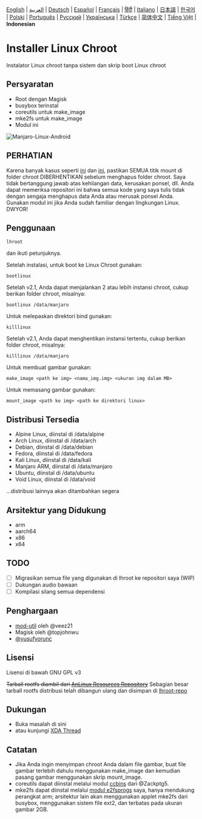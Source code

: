 [English](README.md) | [العربية](README-AR.md) | [Deutsch](README-DE.md) | [Español](README-ES.md) | [Français](README-FR.md) | [हिंदी](README-IN.md) | [Italiano](README-IT.md) | [日本語](README-JP.md) | [한국어](README-KR.md) | [Polski](README-PL.md) | [Português](README-PT.md) | [Русский](README-RU.md) | [Українська](README-UA.md) | [Türkçe](README-TR.md) | [简体中文](README-CN.md) | [Tiếng Việt](README-VI.md) | **Indonesian**


# Installer Linux Chroot

Instalator Linux chroot tanpa sistem dan skrip boot Linux chroot

## Persyaratan
- Root dengan Magisk
- busybox terinstal
- coreutils untuk make_image
- mke2fs untuk make_image
- Modul ini

![Manjaro-Linux-Android](https://i.ibb.co/gdpw8QG/lhroot.png)

## PERHATIAN
Karena banyak kasus seperti [ini](https://github.com/FerryAr/lhroot/issues/18) dan [ini](https://github.com/FerryAr/lhroot/issues/21), pastikan SEMUA titik mount di folder chroot DIBERHENTIKAN sebelum menghapus folder chroot. Saya tidak bertanggung jawab atas kehilangan data, kerusakan ponsel, dll. Anda dapat memeriksa repositori ini bahwa semua kode yang saya tulis tidak dengan sengaja menghapus data Anda atau merusak ponsel Anda. Gunakan modul ini jika Anda sudah familiar dengan lingkungan Linux. DWYOR!

## Penggunaan

```console
lhroot
```

dan ikuti petunjuknya.

Setelah instalasi, untuk boot ke Linux Chroot gunakan:

```console
bootlinux
```

Setelah v2.1, Anda dapat menjalankan 2 atau lebih instansi chroot, cukup berikan folder chroot, misalnya:

```console
bootlinux /data/manjaro
```

Untuk melepaskan direktori bind gunakan:

```console
killlinux
```

Setelah v2.1, Anda dapat menghentikan instansi tertentu, cukup berikan folder chroot, misalnya:

```console
killlinux /data/manjaro
```

Untuk membuat gambar gunakan:

```console
make_image <path ke img> <nama_img.img> <ukuran img dalam MB>
```

Untuk memasang gambar gunakan:

```console
mount_image <path ke img> <path ke direktori linux>
```

## Distribusi Tersedia
- Alpine Linux, diinstal di /data/alpine
- Arch Linux, diinstal di /data/arch
- Debian, diinstal di /data/debian
- Fedora, diinstal di /data/fedora
- Kali Linux, diinstal di /data/kali
- Manjaro ARM, diinstal di /data/manjaro
- Ubuntu, diinstal di /data/ubuntu
- Void Linux, diinstal di /data/void

...distribusi lainnya akan ditambahkan segera

## Arsitektur yang Didukung
- arm
- aarch64
- x86
- x64

## TODO
- [ ] Migrasikan semua file yang digunakan di lhroot ke repositori saya (WIP)
- [ ] Dukungan audio bawaan
- [ ] Kompilasi silang semua dependensi

## Penghargaan
- [mod-util](https://github.com/veez21/mod-util) oleh @veez21
- Magisk oleh @topjohnwu
- [@yusufyorunc](https://github.com/yusufyorunc)

## Lisensi
Lisensi di bawah GNU GPL v3

~~Tarball rootfs diambil dari [AnLinux Resources Repository](https://github.com/EXALAB/Anlinux-Resources)~~
Sebagian besar tarball rootfs distribusi telah dibangun ulang dan disimpan di [lhroot-repo](https://github.com/FerryAr/lhroot-repo)

## Dukungan
- Buka masalah di sini
- atau kunjungi [XDA Thread](https://forum.xda-developers.com/showthread.php?t=4142803)

## Catatan
- Jika Anda ingin menyimpan chroot Anda dalam file gambar, buat file gambar terlebih dahulu menggunakan make_image dan kemudian pasang gambar menggunakan skrip mount_image.
- coreutils dapat diinstal melalui modul [ccbins](https://github.com/Magisk-Modules-Repo/ccbins) dari @Zackptg5.
- mke2fs dapat diinstal melalui [modul e2fsprogs](https://github.com/FerryAr/e2fsprogs-arm) saya, hanya mendukung perangkat arm; arsitektur lain akan menggunakan applet mke2fs dari busybox, menggunakan sistem file ext2, dan terbatas pada ukuran gambar 2GB.